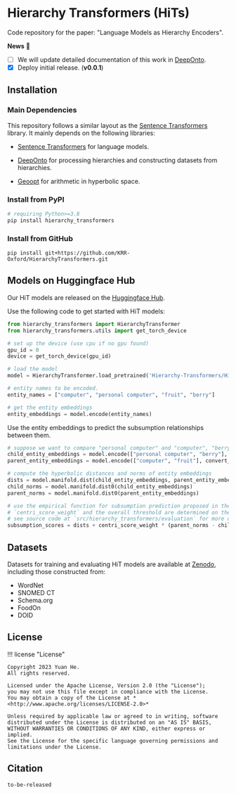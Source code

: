 # Hierarchy Transformers (HiTs)

Code repository for the paper: "Language Models as Hierarchy Encoders".

**News** :newspaper:

- [ ] We will update detailed documentation of this work in [DeepOnto](https://krr-oxford.github.io/DeepOnto/). 
- [X] Deploy initial release. (**v0.0.1**)

## Installation

### Main Dependencies

This repository follows a similar layout as the [Sentence Transformers](https://www.sbert.net/index.html) library. It mainly depends on the following libraries:


- [Sentence Transformers](https://www.sbert.net/index.html) for language models.

- [DeepOnto](https://krr-oxford.github.io/DeepOnto/) for processing hierarchies and constructing datasets from hierarchies.

- [Geoopt](https://geoopt.readthedocs.io/en/latest/index.html) for arithmetic in hyperbolic space.


### Install from PyPI

```bash
# requiring Python>=3.8
pip install hierarchy_transformers
```

### Install from GitHub

```
pip install git+https://github.com/KRR-Oxford/HierarchyTransformers.git
```

## Models on Huggingface Hub

Our $\textsf{HiT}$ models are released on the [Huggingface Hub](https://huggingface.co/Hierarchy-Transformers).

Use the following code to get started with $\textsf{HiT}$ models:

```python
from hierarchy_transformers import HierarchyTransformer
from hierarchy_transformers.utils import get_torch_device

# set up the device (use cpu if no gpu found)
gpu_id = 0
device = get_torch_device(gpu_id)

# load the model
model = HierarchyTransformer.load_pretrained('Hierarchy-Transformers/HiT-MiniLM-L12-WordNet', device)

# entity names to be encoded.
entity_names = ["computer", "personal computer", "fruit", "berry"]

# get the entity embeddings
entity_embeddings = model.encode(entity_names)
```

Use the entity embeddings to predict the subsumption relationships between them.

```python
# suppose we want to compare "personal computer" and "computer", "berry" and "fruit"
child_entity_embeddings = model.encode(["personal computer", "berry"], convert_to_tensor=True)
parent_entity_embeddings = model.encode(["computer", "fruit"], convert_to_tensor=True)

# compute the hyperbolic distances and norms of entity embeddings
dists = model.manifold.dist(child_entity_embeddings, parent_entity_embeddings)
child_norms = model.manifold.dist0(child_entity_embeddings)
parent_norms = model.manifold.dist0(parent_entity_embeddings)

# use the empirical function for subsumption prediction proposed in the paper
# `centri_score_weight` and the overall threshold are determined on the validation set
# see source code at `src/hierarchy_transformers/evaluation` for more details about our implementation for the hyperparameter tuning.
subsumption_scores = dists + centri_score_weight * (parent_norms - child_norms)
```

## Datasets

Datasets for training and evaluating $\textsf{HiT}$ models are available at [Zenodo](https://zenodo.org/doi/10.5281/zenodo.10511042), including those constructed from:

- WordNet  
- SNOMED CT
- Schema.org 
- FoodOn
- DOID


## License

!!! license "License"

    Copyright 2023 Yuan He.
    All rights reserved.

    Licensed under the Apache License, Version 2.0 (the "License");
    you may not use this file except in compliance with the License.
    You may obtain a copy of the License at *<http://www.apache.org/licenses/LICENSE-2.0>*

    Unless required by applicable law or agreed to in writing, software
    distributed under the License is distributed on an "AS IS" BASIS,
    WITHOUT WARRANTIES OR CONDITIONS OF ANY KIND, either express or implied.
    See the License for the specific language governing permissions and
    limitations under the License.

## Citation

<!-- The preprint of our paper for is currently available at [arxiv](...). -->

<!-- *Yuan He, Jiaoyan Chen, Hang Dong, Ian Horrocks, Carlo Allocca, Taehun Kim, and Brahmananda Sapkota.* **DeepOnto: A Python Package for Ontology Engineering with Deep Learning.** arXiv preprint arXiv:2307.03067 (2023). -->

```
to-be-released
```